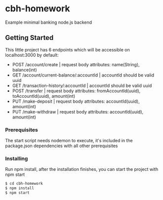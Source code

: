 # cbh-homework

Example minimal banking node.js backend

## Getting Started

This little project has 6 endpoints which will be accessible on localhost:3000 by default:

 - POST /account/create                       |   request body attributes: name(String), balance(int)
 - GET  /account/current-balance/:accountId   |   accountId should be valid uuid
 - GET  /transaction-history/:accountId       |   accountId should be valid uuid
 - POST /transfer                             |   request body attributes: fromAccountId(uuid), toAccountId(uuid), amount(int)
 - PUT  /make-deposit                         |   request body attributes: accountId(uuid), amount(int)
 - PUT  /make-withdraw                        |   request body attributes: accountId(uuid), amount(int)

### Prerequisites

The start script needs nodemon to execute, it's included in the package.json dependencies with all other prerequisites

### Installing

Run npm install, after the installation finishes, you can start the project with npm start

```sh
$ cd cbh-homework
$ npm install
$ npm start
```


